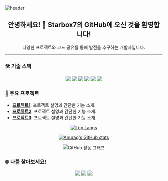 ![header](https://capsule-render.vercel.app/api?type=wave&color=auto&height=300&section=header&text=Starbox%20Hub&fontSize=90)

<h2 align="center">안녕하세요! 👋 Starbox7의 GitHub에 오신 것을 환영합니다!</h2>
<p align="center">
  다양한 프로젝트와 코드 공유를 통해 발전을 추구하는 개발자입니다.
</p>

---

### 🛠 기술 스택
<p align="center">
  <img src="https://img.shields.io/badge/HTML5-E34F26?style=flat&logo=HTML5&logoColor=white" />
  <img src="https://img.shields.io/badge/CSS3-1572B6?style=flat&logo=CSS3&logoColor=white" />
  <img src="https://img.shields.io/badge/JavaScript-F7DF1E?style=flat&logo=JavaScript&logoColor=black" />
  <img src="https://img.shields.io/badge/React-61DAFB?style=flat&logo=React&logoColor=black" />
  <img src="https://img.shields.io/badge/Node.js-339933?style=flat&logo=Node.js&logoColor=white" />
  <img src="https://img.shields.io/badge/Express-000000?style=flat&logo=Express&logoColor=white" />
</p>

### 🌟 주요 프로젝트
- **[프로젝트1](https://github.com/starbox7/project1)**: 프로젝트 설명과 간단한 기능 소개.
- **[프로젝트2](https://github.com/starbox7/project2)**: 프로젝트 설명과 간단한 기능 소개.
- **[프로젝트3](https://github.com/starbox7/project3)**: 프로젝트 설명과 간단한 기능 소개.

<p align="center">
  <a href="https://github.com/starbox7/github-readme-stats">
    <img src="https://github-readme-stats.vercel.app/api/top-langs/?username=starbox7&layout=compact" alt="Top Langs">
  </a>
</p>

<p align="center">
  <a href="https://github.com/anuraghazra/github-readme-stats">
    <img src="https://github-readme-stats.vercel.app/api?username=starbox7" alt="Anurag's GitHub stats">
  </a>
</p>

<p align="center">
  <img src="https://activity-graph.herokuapp.com/graph?username=starbox7&theme=github" alt="GitHub 활동 그래프" />
</p>

### 🌐 나를 찾아보세요!
<p align="center">
  <a href="https://yourportfolio.com"><img src="https://img.shields.io/badge/Portfolio-222222?style=flat&logo=GitHub%20Sponsors&logoColor=white" /></a>
  <a href="https://www.linkedin.com/in/starbox7"><img src="https://img.shields.io/badge/LinkedIn-0077B5?style=flat&logo=LinkedIn&logoColor=white" /></a>
  <a href="https://yourblog.com"><img src="https://img.shields.io/badge/Blog-FF5722?style=flat&logo=Google%20Chrome&logoColor=white" /></a>
</p>
